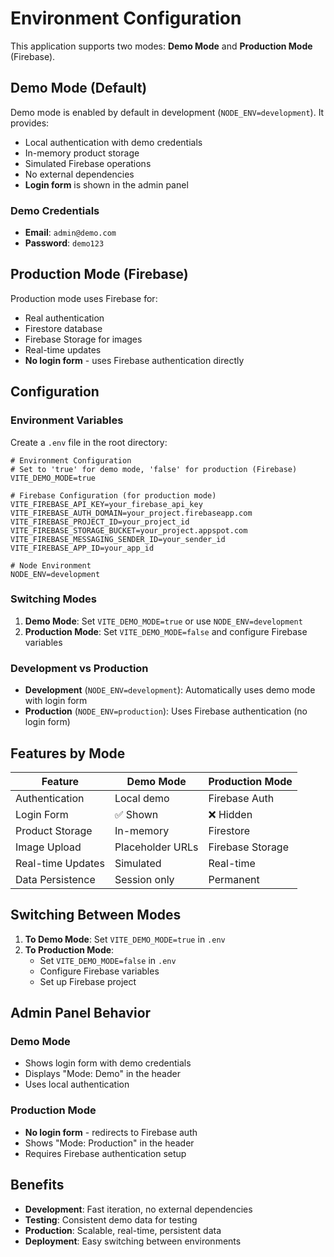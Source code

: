 # Environment Configuration

This application supports two modes: **Demo Mode** and **Production Mode** (Firebase).

## Demo Mode (Default)

Demo mode is enabled by default in development (`NODE_ENV=development`). It provides:
- Local authentication with demo credentials
- In-memory product storage
- Simulated Firebase operations
- No external dependencies
- **Login form** is shown in the admin panel

### Demo Credentials
- **Email**: `admin@demo.com`
- **Password**: `demo123`

## Production Mode (Firebase)

Production mode uses Firebase for:
- Real authentication
- Firestore database
- Firebase Storage for images
- Real-time updates
- **No login form** - uses Firebase authentication directly

## Configuration

### Environment Variables

Create a `.env` file in the root directory:

```env
# Environment Configuration
# Set to 'true' for demo mode, 'false' for production (Firebase)
VITE_DEMO_MODE=true

# Firebase Configuration (for production mode)
VITE_FIREBASE_API_KEY=your_firebase_api_key
VITE_FIREBASE_AUTH_DOMAIN=your_project.firebaseapp.com
VITE_FIREBASE_PROJECT_ID=your_project_id
VITE_FIREBASE_STORAGE_BUCKET=your_project.appspot.com
VITE_FIREBASE_MESSAGING_SENDER_ID=your_sender_id
VITE_FIREBASE_APP_ID=your_app_id

# Node Environment
NODE_ENV=development
```

### Switching Modes

1. **Demo Mode**: Set `VITE_DEMO_MODE=true` or use `NODE_ENV=development`
2. **Production Mode**: Set `VITE_DEMO_MODE=false` and configure Firebase variables

### Development vs Production

- **Development** (`NODE_ENV=development`): Automatically uses demo mode with login form
- **Production** (`NODE_ENV=production`): Uses Firebase authentication (no login form)

## Features by Mode

| Feature | Demo Mode | Production Mode |
|---------|-----------|-----------------|
| Authentication | Local demo | Firebase Auth |
| Login Form | ✅ Shown | ❌ Hidden |
| Product Storage | In-memory | Firestore |
| Image Upload | Placeholder URLs | Firebase Storage |
| Real-time Updates | Simulated | Real-time |
| Data Persistence | Session only | Permanent |

## Switching Between Modes

1. **To Demo Mode**: Set `VITE_DEMO_MODE=true` in `.env`
2. **To Production Mode**: 
   - Set `VITE_DEMO_MODE=false` in `.env`
   - Configure Firebase variables
   - Set up Firebase project

## Admin Panel Behavior

### Demo Mode
- Shows login form with demo credentials
- Displays "Mode: Demo" in the header
- Uses local authentication

### Production Mode
- **No login form** - redirects to Firebase auth
- Shows "Mode: Production" in the header
- Requires Firebase authentication setup

## Benefits

- **Development**: Fast iteration, no external dependencies
- **Testing**: Consistent demo data for testing
- **Production**: Scalable, real-time, persistent data
- **Deployment**: Easy switching between environments 
